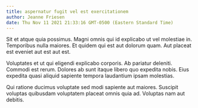 ```yaml
---
title: aspernatur fugit vel est exercitationem
author: Jeanne Friesen
date: Thu Nov 11 2021 21:33:16 GMT-0500 (Eastern Standard Time)
---
```

Sit et atque quia possimus. Magni omnis qui id explicabo ut vel molestiae in. Temporibus nulla maiores. Et quidem qui est aut dolorum quam. Aut placeat est eveniet aut est aut est.

 Voluptates et ut qui eligendi explicabo corporis. Ab pariatur deleniti. Commodi est rerum. Dolores ab sunt itaque libero quo expedita nobis. Eius expedita quasi aliquid sapiente tempora laudantium ipsam molestias.

 Qui ratione ducimus voluptate sed modi sapiente aut maiores. Suscipit voluptas quibusdam voluptatem placeat omnis quia ad. Voluptas nam aut debitis.